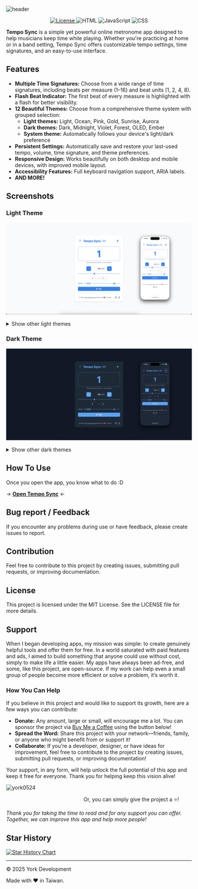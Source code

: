 ![header](https://capsule-render.vercel.app/api?type=waving&height=300&color=gradient&text=Tempo%20Sync&textBg=false&animation=twinkling&desc=A%20simple%20metronome%20web%20app.&descAlign=50&descAlignY=70)

<p align="center">
  <a href="#License" target="_blank">
    <img alt="License" src="https://img.shields.io/github/license/york9675/Tempo-Sync?logo=github&style=for-the-badge" />
  </a>
    <img src="https://img.shields.io/badge/-HTML-E34F26?style=for-the-badge&logo=html5&logoColor=white" alt="HTML"/>
  </a>
  <a>
    <img src="https://img.shields.io/badge/-JavaScript-F7DF1E?style=for-the-badge&logo=javascript&logoColor=black" alt="JavaScript"/>
  </a>
  <a>
    <img src="https://img.shields.io/badge/-CSS-1572B6?style=for-the-badge&logo=css3&logoColor=white" alt="CSS"/>
  </a>
</p>

**Tempo Sync** is a simple yet powerful online metronome app designed to help musicians keep time while playing. Whether you're practicing at home or in a band setting, Tempo Sync offers customizable tempo settings, time signatures, and an easy-to-use interface.

## Features

- **Multiple Time Signatures:** Choose from a wide range of time signatures, including beats per measure (1–16) and beat units (1, 2, 4, 8).
- **Flash Beat Indicator:** The first beat of every measure is highlighted with a flash for better visibility.
- **12 Beautiful Themes:** Choose from a comprehensive theme system with grouped selection:
  - **Light themes:** Light, Ocean, Pink, Gold, Sunrise, Aurora
  - **Dark themes:** Dark, Midnight, Violet, Forest, OLED, Ember
  - **System theme:** Automatically follows your device's light/dark preference
- **Persistent Settings:** Automatically save and restore your last-used tempo, volume, time signature, and theme preferences.
- **Responsive Design:** Works beautifully on both desktop and mobile devices, with improved mobile layout.
- **Accessibility Features:** Full keyboard navigation support, ARIA labels.
- **AND MORE!**

## Screenshots

### Light Theme
![Light](./Screenshots/Light.png)

<details>
  <summary>Show other light themes</summary>

#### Ocean
![Ocean](./Screenshots/Ocean.png)

#### Pink
![Pink](./Screenshots/Pink.png)

#### Gold
![Gold](./Screenshots/Gold.png)

#### Sunrise
![Sunrise](./Screenshots/Sunrise.png)

#### Aurora
![Aurora](./Screenshots/Aurora.png)

</details>

### Dark Theme
![Dark](./Screenshots/Dark.png)

<details>
  <summary>Show other dark themes</summary>

#### Midnight
![Midnight](./Screenshots/Midnight.png)

#### Violet
![Violet](./Screenshots/Violet.png)

#### Forest
![Forest](./Screenshots/Forest.png)

#### OLED
![OLED](./Screenshots/OLED.png)

#### Ember
![Ember](./Screenshots/Ember.png)

</details>

## How To Use

Once you open the app, you know what to do :D

→ **[Open Tempo Sync](https://york9675.github.io/Tempo-Sync/)** ←

## Bug report / Feedback

If you encounter any problems during use or have feedback, please create issues to report.

## Contribution

Feel free to contribute to this project by creating issues, submitting pull requests, or improving documentation.

## License

This project is licensed under the MIT License. See the LICENSE file for more details.

## Support

When I began developing apps, my mission was simple: to create genuinely helpful tools and offer them for free. In a world saturated with paid features and ads, I aimed to build something that anyone could use without cost, simply to make life a little easier. My apps have always been ad-free, and some, like this project, are open-source. If my work can help even a small group of people become more efficient or solve a problem, it’s worth it.

### How You Can Help

If you believe in this project and would like to support its growth, here are a few ways you can contribute:

- **Donate:** Any amount, large or small, will encourage me a lot. You can sponsor the project via [Buy Me a Coffee](https://buymeacoffee.com/york0524) using the button below!
- **Spread the Word:** Share this project with your network—friends, family, or anyone who might benefit from or support it!
- **Collaborate:** If you’re a developer, designer, or have ideas for improvement, feel free to contribute to the project by creating issues, submitting pull requests, or improving documentation!

Your support, in any form, will help unlock the full potential of this app and keep it free for everyone. Thank you for helping keep this vision alive!

<p><a href="https://www.buymeacoffee.com/york0524"> <img align="left" src="https://cdn.buymeacoffee.com/buttons/v2/default-yellow.png" height="50" width="210" alt="york0524" /></a></p><br>

Or, you can simply give the project a :star:!

_Thank you for taking the time to read and for any support you can offer. Together, we can improve this app and help more people!_

## Star History

[![Star History Chart](https://api.star-history.com/svg?repos=york9675/Tempo-Sync&type=Date)](https://star-history.com/#york9675/Tempo-Sync&Date)

***

© 2025 York Development

Made with :heart: in Taiwan.